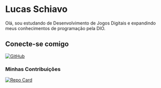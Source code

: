 # Lucas Schiavo

Olá, sou estudando de Desenvolvimento de Jogos Digitais e expandindo meus conhecimentos de programação pela DIO.

## Conecte-se comigo
[![GitHub](https://img.shields.io/badge/GitHub-ec63a1?style=for-the-badge&logo=github&logoColor=fff)](https://github.com/isxiavo)

### Minhas Contribuições
[![Repo Card](https://github-readme-stats.vercel.app/api/pin/?username=huguitorojas&repo=dio-lab-open-source&bg_color=ec63a1&border_color=fff&show_icons=true&icon_color=fff&title_color=fff&text_color=fff)](https://github.com/isxiavo/dio-lab-open-source)